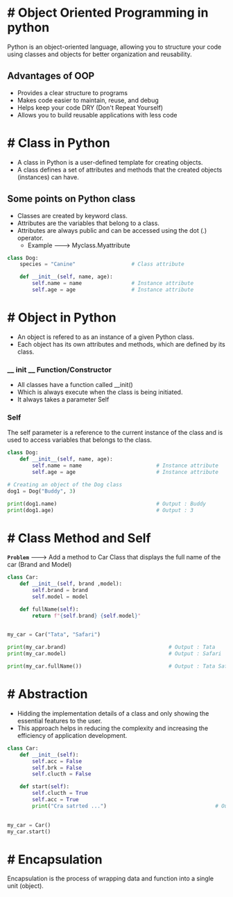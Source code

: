# # Object Oriented Programming in python

Python is an object-oriented language, allowing you to structure your code using classes and objects for better organization and reusability.

## Advantages of OOP

- Provides a clear structure to programs
- Makes code easier to maintain, reuse, and debug
- Helps keep your code DRY (Don't Repeat Yourself)
- Allows you to build reusable applications with less code

# # Class in Python

- A class in Python is a user-defined template for creating objects.
- A class defines a set of attributes and methods that the created objects (instances) can have.

## Some points on Python class 

- Classes are created by keyword class.
- Attributes are the variables that belong to a class.
- Attributes are always public and can be accessed using the dot (.) operator.
  - Example ---> Myclass.Myattribute

``` py
class Dog:
    species = "Canine"                  # Class attribute

    def __init__(self, name, age):
        self.name = name                # Instance attribute
        self.age = age                  # Instance attribute
```

# # Object in Python

- An object is refered to as an instance of a given Python class.
- Each object has its own attributes and methods, which are defined by its class.

### __ init __ Function/Constructor

- All classes have a function called __init()
- Which is always execute when the class is being initiated.
- It always takes a parameter Self

### Self
The self parameter is a reference to the current instance of the class and is used to access variables that belongs to the class.


``` py
class Dog:
    def __init__(self, name, age):
        self.name = name                        # Instance attribute
        self.age = age                          # Instance attribute

# Creating an object of the Dog class
dog1 = Dog("Buddy", 3)

print(dog1.name)                                # Output : Buddy
print(dog1.age)                                 # Output : 3
```
# # Class Method and Self

**`Problem`** ---> Add a method to Car Class that displays the full name of the car (Brand and Model)

``` py
class Car:
    def __init__(self, brand ,model):
        self.brand = brand
        self.model = model

    def fullName(self):
        return f"{self.brand} {self.model}"
    

my_car = Car("Tata", "Safari")

print(my_car.brand)                                 # Output : Tata
print(my_car.model)                                 # Output : Safari

print(my_car.fullName())                            # Output : Tata Safari
```

# # Abstraction

- Hidding the implementation details of a class and only showing the essential features to the user.
- This approach helps in reducing the complexity and increasing the efficiency of application development.

``` py
class Car:
    def __init__(self):
        self.acc = False
        self.brk = False
        self.clucth = False

    def start(self):
        self.clucth = True
        self.acc = True
        print("Cra satrted ...")                                   # Output : Car started ...
    

my_car = Car()
my_car.start()
```

# # Encapsulation

Encapsulation is the process of wrapping data and function into a single unit (object).
 





























